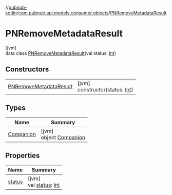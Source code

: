 //[pubnub-kotlin](../../../index.md)/[com.pubnub.api.models.consumer.objects](../index.md)/[PNRemoveMetadataResult](index.md)

# PNRemoveMetadataResult

[jvm]\
data class [PNRemoveMetadataResult](index.md)(val status: [Int](https://kotlinlang.org/api/latest/jvm/stdlib/kotlin/-int/index.html))

## Constructors

| | |
|---|---|
| [PNRemoveMetadataResult](-p-n-remove-metadata-result.md) | [jvm]<br>constructor(status: [Int](https://kotlinlang.org/api/latest/jvm/stdlib/kotlin/-int/index.html)) |

## Types

| Name | Summary |
|---|---|
| [Companion](-companion/index.md) | [jvm]<br>object [Companion](-companion/index.md) |

## Properties

| Name | Summary |
|---|---|
| [status](status.md) | [jvm]<br>val [status](status.md): [Int](https://kotlinlang.org/api/latest/jvm/stdlib/kotlin/-int/index.html) |
